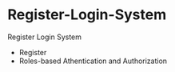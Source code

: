 ﻿# Register-Login-System
Register Login System
 - Register
 - Roles-based Athentication and Authorization
